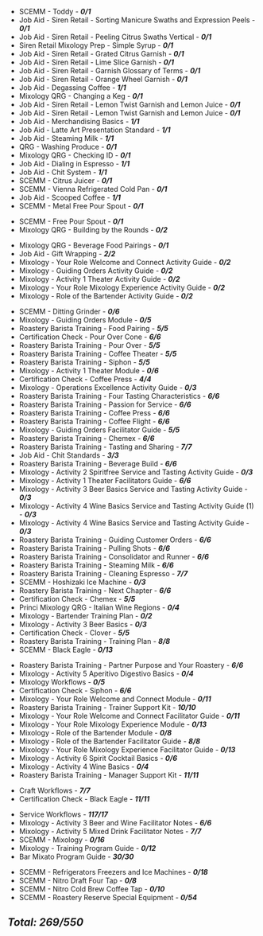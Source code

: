 - SCEMM - Toddy - ***0/1***
- Job Aid - Siren Retail - Sorting Manicure Swaths and Expression Peels - ***0/1***
- Job Aid - Siren Retail - Peeling Citrus Swaths Vertical - ***0/1***
- Siren Retail Mixology Prep - Simple Syrup - ***0/1***
- Job Aid - Siren Retail - Grated Citrus Garnish - ***0/1***
- Job Aid - Siren Retail - Lime Slice Garnish - ***0/1***
- Job Aid - Siren Retail - Garnish Glossary of Terms - ***0/1***
- Job Aid - Siren Retail - Orange Wheel Garnish - ***0/1***
- Job Aid - Degassing Coffee - ***1/1***
- Mixology QRG - Changing a Keg - ***0/1***
- Job Aid - Siren Retail - Lemon Twist Garnish and Lemon Juice - ***0/1***
- Job Aid - Siren Retail - Lemon Twist Garnish and Lemon Juice - ***0/1***
- Job Aid - Merchandising Basics - ***1/1***
- Job Aid - Latte Art Presentation Standard - ***1/1***
- Job Aid - Steaming Milk - ***1/1***
- QRG - Washing Produce - ***0/1***
- Mixology QRG - Checking ID - ***0/1***
- Job Aid - Dialing in Espresso - ***1/1***
- Job Aid - Chit System - ***1/1***
- SCEMM - Citrus Juicer - ***0/1***
- SCEMM - Vienna Refrigerated Cold Pan - ***0/1***
- Job Aid - Scooped Coffee - ***1/1***
- SCEMM - Metal Free Pour Spout - ***0/1***
<!-- - SCEMM - ChampagneSaver - ***0/1*** -->
- SCEMM - Free Pour Spout - ***0/1***
- Mixology QRG - Building by the Rounds - ***0/2***
<!-- - Mixology Princi - Stocked Glastender and Two Wine Fridges - ***0/1*** -->
- Mixology QRG - Beverage Food Pairings - ***0/1***
- Job Aid - Gift Wrapping - ***2/2***
- Mixology - Your Role Welcome and Connect Activity Guide - ***0/2***
- Mixology - Guiding Orders Activity Guide - ***0/2***
- Mixology - Activity 1 Theater Activity Guide - ***0/2***
- Mixology - Your Role Mixology Experience Activity Guide - ***0/2***
- Mixology - Role of the Bartender Activity Guide - ***0/2***
<!-- - SCEMM - Manual Cold Brew - ***0/2*** -->
- SCEMM - Ditting Grinder - ***0/6***
- Mixology - Guiding Orders Module - ***0/5***
- Roastery Barista Training - Food Pairing - ***5/5***
- Certification Check - Pour Over Cone - ***6/6***
- Roastery Barista Training - Pour Over - ***5/5***
- Roastery Barista Training - Coffee Theater - ***5/5***
- Roastery Barista Training - Siphon - ***5/5***
- Mixology - Activity 1 Theater Module - ***0/6***
- Certification Check - Coffee Press - ***4/4***
- Mixology - Operations Excellence Activity Guide - ***0/3***
- Roastery Barista Training - Four Tasting Characteristics - ***6/6***
- Roastery Barista Training - Passion for Service - ***6/6***
- Roastery Barista Training - Coffee Press - ***6/6***
- Roastery Barista Training - Coffee Flight - ***6/6***
- Mixology - Guiding Orders Facilitator Guide - ***5/5***
- Roastery Barista Training - Chemex - ***6/6***
- Roastery Barista Training - Tasting and Sharing - ***7/7***
- Job Aid - Chit Standards - ***3/3***
- Roastery Barista Training - Beverage Build - ***6/6***
- Mixology - Activity 2 Spiritfree Service and Tasting Activity Guide - ***0/3***
- Mixology - Activity 1 Theater Facilitators Guide - ***6/6***
- Mixology - Activity 3  Beer Basics Service and Tasting Activity Guide - ***0/3***
- Mixology - Activity 4 Wine Basics Service and Tasting Activity Guide (1) - ***0/3***
- Mixology - Activity 4 Wine Basics Service and Tasting Activity Guide - ***0/3***
- Roastery Barista Training - Guiding Customer Orders  - ***6/6***
- Roastery Barista Training - Pulling Shots - ***6/6***
- Roastery Barista Training - Consolidator and Runner - ***6/6***
- Roastery Barista Training - Steaming Milk - ***6/6***
- Roastery Barista Training - Cleaning Espresso - ***7/7***
- SCEMM - Hoshizaki Ice Machine - ***0/3***
- Roastery Barista Training - Next Chapter - ***6/6***
- Certification Check - Chemex - ***5/5***
- Princi Mixology QRG - Italian Wine Regions - ***0/4***
- Mixology - Bartender Training Plan - ***0/2***
- Mixology - Activity 3 Beer Basics - ***0/3***
- Certification Check - Clover - ***5/5***
- Roastery Barista Training - Training Plan - ***8/8***
- SCEMM - Black Eagle - ***0/13***
<!-- - SCEMM - Beer Tap System - ***0/4*** -->
- Roastery Barista Training - Partner Purpose and Your Roastery - ***6/6***
- Mixology - Activity 5 Aperitivo Digestivo Basics - ***0/4***
- Mixology Workflows - ***0/5***
- Certification Check - Siphon - ***6/6***
- Mixology - Your Role Welcome and Connect Module - ***0/11***
- Roastery Barista Training - Trainer Support Kit - ***10/10***
- Mixology - Your Role Welcome and Connect Facilitator Guide - ***0/11***
- Mixology - Your Role Mixology Experience Module - ***0/13***
- Mixology - Role of the Bartender Module - ***0/8***
- Mixology - Role of the Bartender Facilitator Guide - ***8/8***
- Mixology - Your Role Mixology Experience Facilitator Guide - ***0/13***
- Mixology - Activity 6 Spirit Cocktail Basics - ***0/6***
- Mixology - Activity 4 Wine Basics - ***0/4***
- Roastery Barista Training - Manager Support Kit - ***11/11***
<!-- - Bar Mixato Recipe Cards - ***0/30*** -->
- Craft Workflows - ***7/7***
- Certification Check - Black Eagle - ***11/11***
<!-- - Alcohol Management System (AMS) User Guide - Siren Retail - ***0/28*** -->
- Service Workflows - ***117/17***
- Mixology - Activity 3 Beer and Wine Facilitator Notes - ***6/6***
- Mixology - Activity 5 Mixed Drink Facilitator Notes - ***7/7***
- SCEMM - Mixology - ***0/16***
- Mixology - Training Program Guide - ***0/12***
- Bar Mixato Program Guide - ***30/30***
<!-- - Bar Mixato Program Guide - ***0/30*** -->
- SCEMM - Refrigerators Freezers and Ice Machines - ***0/18***
- SCEMM - Nitro Draft Four Tap - ***0/8***
- SCEMM - Nitro Cold Brew Coffee Tap - ***0/10***
- SCEMM - Roastery Reserve Special Equipment - ***0/54***

## ***Total: 269/550***